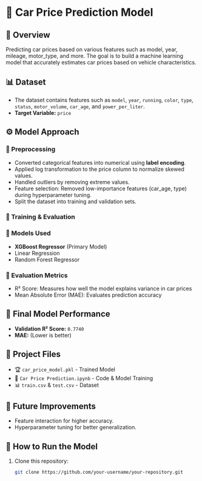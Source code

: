 # 🚗 Car Price Prediction Model  

## 📌 Overview  
Predicting car prices based on various features such as model, year, mileage, motor_type, and more. The goal is to build a machine learning model that accurately estimates car prices based on vehicle characteristics.

## 📊 Dataset  
- The dataset contains features such as `model`, `year`, `running`, `color`, `type`, `status`, `motor_volume`, `car_age`, and `power_per_liter`.  
- **Target Variable:** `price`  

## ⚙️ Model Approach  
### **🔹 Preprocessing**  
- Converted categorical features into numerical using **label encoding**.
- Applied log transformation to the price column to normalize skewed values.
- Handled outliers by removing extreme values.  
- Feature selection: Removed low-importance features (car_age, type) during hyperparameter tuning.  
- Split the dataset into training and validation sets.  

### **🔹 Training & Evaluation**
### **🔹 Models Used**  
- **XGBoost Regressor** (Primary Model)  
- Linear Regression  
- Random Forest Regressor  

### **🔹 Evaluation Metrics**  
- R² Score: Measures how well the model explains variance in car prices
- Mean Absolute Error (MAE): Evaluates prediction accuracy  

## 🎯 Final Model Performance  
- **Validation R² Score:** `0.7740`  
- **MAE:** (Lower is better)  

## 📂 Project Files  
- 🏆 `car_price_model.pkl` - Trained Model  
- 📜 `Car Price Prediction.ipynb` - Code & Model Training  
- 📊 `train.csv` & `test.csv` - Dataset  

## 🚀 Future Improvements  
- Feature interaction for higher accuracy.  
- Hyperparameter tuning for better generalization.  

## 🔗 How to Run the Model  
1. Clone this repository:  
   ```bash
   git clone https://github.com/your-username/your-repository.git
